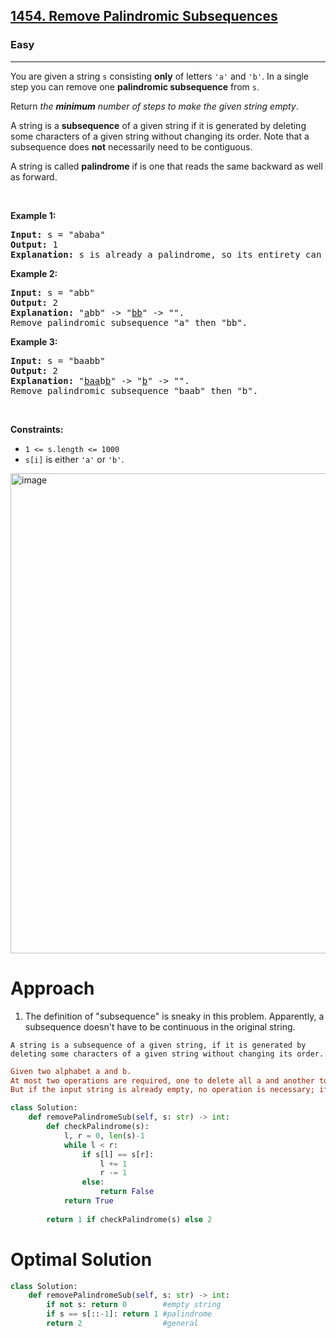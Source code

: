 <h2><a href="https://leetcode.com/problems/remove-palindromic-subsequences">1454. Remove Palindromic Subsequences</a></h2><h3>Easy</h3><hr><p>You are given a string <code>s</code> consisting <strong>only</strong> of letters <code>&#39;a&#39;</code> and <code>&#39;b&#39;</code>. In a single step you can remove one <strong>palindromic subsequence</strong> from <code>s</code>.</p>

<p>Return <em>the <strong>minimum</strong> number of steps to make the given string empty</em>.</p>

<p>A string is a <strong>subsequence</strong> of a given string if it is generated by deleting some characters of a given string without changing its order. Note that a subsequence does <strong>not</strong> necessarily need to be contiguous.</p>

<p>A string is called <strong>palindrome</strong> if is one that reads the same backward as well as forward.</p>

<p>&nbsp;</p>
<p><strong class="example">Example 1:</strong></p>

<pre>
<strong>Input:</strong> s = &quot;ababa&quot;
<strong>Output:</strong> 1
<strong>Explanation:</strong> s is already a palindrome, so its entirety can be removed in a single step.
</pre>

<p><strong class="example">Example 2:</strong></p>

<pre>
<strong>Input:</strong> s = &quot;abb&quot;
<strong>Output:</strong> 2
<strong>Explanation:</strong> &quot;<u>a</u>bb&quot; -&gt; &quot;<u>bb</u>&quot; -&gt; &quot;&quot;. 
Remove palindromic subsequence &quot;a&quot; then &quot;bb&quot;.
</pre>

<p><strong class="example">Example 3:</strong></p>

<pre>
<strong>Input:</strong> s = &quot;baabb&quot;
<strong>Output:</strong> 2
<strong>Explanation:</strong> &quot;<u>baa</u>b<u>b</u>&quot; -&gt; &quot;<u>b</u>&quot; -&gt; &quot;&quot;. 
Remove palindromic subsequence &quot;baab&quot; then &quot;b&quot;.
</pre>

<p>&nbsp;</p>
<p><strong>Constraints:</strong></p>

<ul>
	<li><code>1 &lt;= s.length &lt;= 1000</code></li>
	<li><code>s[i]</code> is either <code>&#39;a&#39;</code> or <code>&#39;b&#39;</code>.</li>
</ul>

<img width="1024" height="768" alt="image" src="https://github.com/user-attachments/assets/d6abe6c7-4469-4440-b5b4-c8430d80b964" />

# Approach 
1. The definition of "subsequence" is sneaky in this problem. Apparently, a subsequence doesn't have to be continuous in the original string.

`A string is a subsequence of a given string, if it is generated by deleting some characters of a given string without changing its order.`

```ini 
Given two alphabet a and b. 
At most two operations are required, one to delete all a and another to delete all b. 
But if the input string is already empty, no operation is necessary; if the input string is palindrome, 1 operation is enough.
```

```python
class Solution:
    def removePalindromeSub(self, s: str) -> int:
        def checkPalindrome(s):
            l, r = 0, len(s)-1
            while l < r:
                if s[l] == s[r]:
                    l += 1
                    r -= 1
                else:
                    return False 
            return True
        
        return 1 if checkPalindrome(s) else 2
```

# Optimal Solution 
```python
class Solution:
    def removePalindromeSub(self, s: str) -> int:
        if not s: return 0        #empty string 
        if s == s[::-1]: return 1 #palindrome
        return 2                  #general
```

